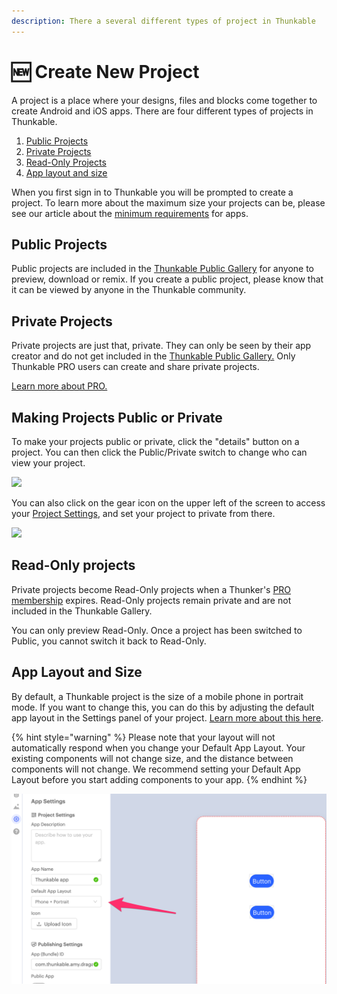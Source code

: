 ```yaml
---
description: There a several different types of project in Thunkable
---
```


# 🆕 Create New Project

A project is a place where your designs, files and blocks come together to create Android and iOS apps. There are four different types of projects in Thunkable.

1. [Public Projects](projects.md#public-projects)
2. [Private Projects](projects.md#private-projects)
3. [Read-Only Projects](projects.md#read-only-projects)
4. [App layout and size](projects.md#undefined)

When you first sign in to Thunkable you will be prompted to create a project. To learn more about the maximum size your projects can be, please see our article about the [minimum requirements](assets.md#app-size-limits-50-mb-per-app) for apps.

## Public Projects

Public projects are included in the [Thunkable Public Gallery](broken-reference) for anyone to preview, download or remix. If you create a public project, please know that it can be viewed by anyone in the Thunkable community.&#x20;

## Private Projects

Private projects are just that, private. They can only be seen by their app creator and do not get included in the [Thunkable Public Gallery.](broken-reference) Only Thunkable PRO users can create and share private projects.&#x20;

[Learn more about PRO.](https://thunkable.com/#/pricing)

## Making Projects Public or Private

To make your projects public or private, click the "details" button on a project. You can then click the Public/Private switch to change who can view your project.

![](.gitbook/assets/screen-shot-2021-04-15-at-2.42.01-pm.png)

You can also click on the gear icon on the upper left of the screen to access your [Project Settings](project-settings.md), and set your project to private from there.

![](.gitbook/assets/screen-shot-2021-04-15-at-2.43.35-pm.png)

## Read-Only projects

Private projects become Read-Only projects when a Thunker's [PRO membership](https://thunkable.com/#/pricing) expires. Read-Only projects remain private and are not included in the Thunkable Gallery.

You can only preview Read-Only. Once a project has been switched to Public, you cannot switch it back to Read-Only.

## App Layout and Size

By default, a Thunkable project is the size of a mobile phone in portrait mode. If you want to change this, you can do this by adjusting the default app layout in the Settings panel of your project. [Learn more about this here](project-settings.md#default-app-layout).

{% hint style="warning" %}
Please note that your layout will not automatically respond when you change your Default App Layout. Your existing components will not change size, and the distance between components will not change. We recommend setting your Default App Layout before you start adding components to your app.
{% endhint %}

![](.gitbook/assets/defaultlayoutsettings-2.png)
